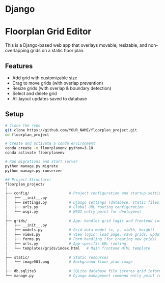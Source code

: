 # Django

# Floorplan Grid Editor

This is a Django-based web app that overlays movable, resizable, and non-overlapping grids on a static floor plan.

## Features
- Add grid with customizable size
- Drag to move grids (with overlap prevention)
- Resize grids (with overlap & boundary detection)
- Select and delete grid
- All layout updates saved to database

## Setup

```bash
# Clone the repo
git clone https://github.com/YOUR_NAME/floorplan_project.git
cd floorplan_project

# Create and activate a conda environment
conda create -n floorplanenv python=3.10
conda activate floorplanenv

# Run migrations and start server
python manage.py migrate
python manage.py runserver

## Project Structure:
floorplan_project/
│
├── config/                  # Project configuration and startup settings
│   ├── __init__.py
│   ├── settings.py          # Django settings (database, static files, installed apps, etc.)
│   ├── urls.py              # Global URL routing configuration
│   └── wsgi.py              # WSGI entry point for deployment
│
├── grids/                   # App: handles grid logic and frontend interaction
│   ├── __init__.py
│   ├── models.py            # Grid data model (x, y, width, height)
│   ├── views.py             # View logic: load page, save grids, update position/size, delete grids
│   ├── forms.py             # Form handling (for creating new grids)
│   ├── urls.py              # App-specific URL routing
│   └── templates/grids/index.html   # Main frontend HTML template
│
├── static/                  # Static resources
│   └── image001.png         # Background floor plan image
│
├── db.sqlite3               # SQLite database file (stores grid information)
└── manage.py                # Django management command entry point (e.g., runserver, migrate)
